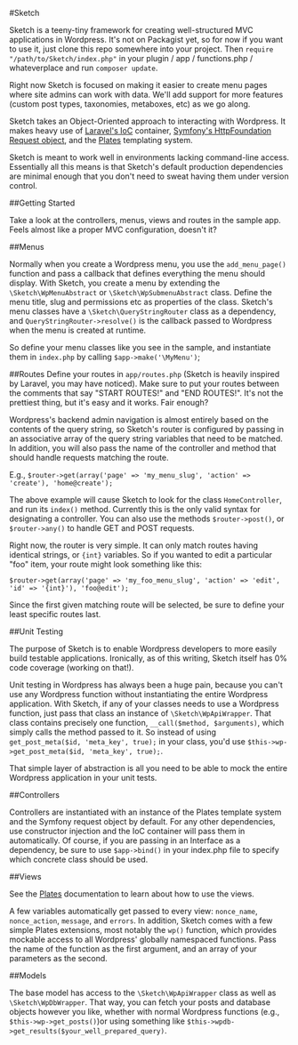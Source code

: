 #Sketch

Sketch is a teeny-tiny framework for creating well-structured MVC applications in Wordpress. It's not on Packagist yet, so for now if you want to use it, just clone this repo somewhere into your project. Then `require "/path/to/Sketch/index.php"` in your plugin / app / functions.php / whateverplace and run `composer update`.

Right now Sketch is focused on making it easier to create menu pages where site admins can work with data. We'll add support for more features (custom post types, taxonomies, metaboxes, etc) as we go along.

Sketch takes an Object-Oriented approach to interacting with Wordpress. It makes heavy use of [Laravel's IoC](http://laravel.com/docs/ioc) container, [Symfony's HttpFoundation Request object](http://symfony.com/doc/current/components/http_foundation/introduction.html), and the [Plates](http://platesphp.com/) templating system.

Sketch is meant to work well in environments lacking command-line access. Essentially all this means is that Sketch's default production dependencies are minimal enough that you don't need to sweat having them under version control.

##Getting Started

Take a look at the controllers, menus, views and routes in the sample app. Feels almost like a proper MVC configuration, doesn't it?

##Menus

Normally when you create a Wordpress menu, you use the `add_menu_page()` function and pass a callback that defines everything the menu should display. With Sketch, you create a menu by extending the `\Sketch\WpMenuAbstract` or `\Sketch\WpSubmenuAbstract` class. Define the menu title, slug and permissions etc as properties of the class. Sketch's menu classes have a `\Sketch\QueryStringRouter` class as a dependency, and `QueryStringRouter->resolve()` is the callback passed to Wordpress when the menu is created at runtime.

So define your menu classes like you see in the sample, and instantiate them in `index.php` by calling `$app->make('\MyMenu')`;

##Routes
Define your routes in `app/routes.php` (Sketch is heavily inspired by Laravel, you may have noticed). Make sure to put your routes between the comments that say "START ROUTES!" and "END ROUTES!". It's not the prettiest thing, but it's easy and it works. Fair enough?

Wordpress's backend admin navigation is almost entirely based on the contents of the query string, so Sketch's router is configured by passing in an associative array of the query string variables that need to be matched. In addition, you will also pass the name of the controller and method that should handle requests matching the route.

E.g., `$router->get(array('page' => 'my_menu_slug', 'action' => 'create'), 'home@create');`

The above example will cause Sketch to look for the class `HomeController`, and run its `index()` method.  Currently this is the only valid syntax for designating a controller. You can also use the methods `$router->post()`, or `$router->any()` to handle GET and POST requests.

Right now, the router is very simple. It can only match routes having identical strings, or `{int}` variables. So if you wanted to edit a particular "foo" item, your route might look something like this:

`$router->get(array('page' => 'my_foo_menu_slug', 'action' => 'edit', 'id' => '{int}'), 'foo@edit');`

Since the first given matching route will be selected, be sure to define your least specific routes last.

##Unit Testing

The purpose of Sketch is to enable Wordpress developers to more easily build testable applications. Ironically, as of this writing, Sketch itself has 0% code coverage (working on that!).

Unit testing in Wordpress has always been a huge pain, because you can't use any Wordpress function without instantiating the entire Wordpress application. With Sketch, if any of your classes needs to use a Wordpress function, just pass that class an instance of `\Sketch\WpApiWrapper`. That class contains precisely one function, `__call($method, $arguments)`, which simply calls the method passed to it. So instead of using `get_post_meta($id, 'meta_key', true);` in your class, you'd use `$this->wp->get_post_meta($id, 'meta_key', true);`.

That simple layer of abstraction is all you need to be able to mock the entire Wordpress application in your unit tests.

##Controllers

Controllers are instantiated with an instance of the Plates template system and the Symfony request object by default. For any other dependencies, use constructor injection and the IoC container will pass them in automatically. Of course, if you are passing in an Interface as a dependency, be sure to use `$app->bind()` in your index.php file to specify which concrete class should be used.

##Views

See the [Plates](http://www.platesphp.com) documentation to learn about how to use the views.

A few variables automatically get passed to every view: `nonce_name`, `nonce_action`, `message`, and `errors`. In addition, Sketch comes with a few simple Plates extensions, most notably the `wp()` function, which provides mockable access to all Wordpress' globally namespaced functions. Pass the name of the function as the first argument, and an array of your parameters as the second.

##Models

The base model has access to the `\Sketch\WpApiWrapper` class as well as `\Sketch\WpDbWrapper`. That way, you can fetch your posts and database objects however you like, whether with normal Wordpress functions (e.g., `$this->wp->get_posts()`)or using something like `$this->wpdb->get_results($your_well_prepared_query)`.



